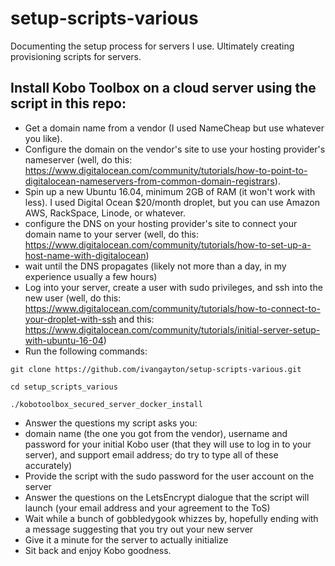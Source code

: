 # setup-scripts-various
Documenting the setup process for servers I use. Ultimately creating provisioning scripts for servers.

## Install Kobo Toolbox on a cloud server using the script in this repo:
- Get a domain name from a vendor (I used NameCheap but use whatever you like).
- Configure the domain on the vendor's site to use your hosting provider's nameserver (well, do this: https://www.digitalocean.com/community/tutorials/how-to-point-to-digitalocean-nameservers-from-common-domain-registrars).
- Spin up a new Ubuntu 16.04, minimum 2GB of RAM (it won't work with less).  I used Digital Ocean $20/month droplet, but you can use Amazon AWS, RackSpace, Linode, or whatever.
- configure the DNS on your hosting provider's site to connect your domain name to your server (well, do this: https://www.digitalocean.com/community/tutorials/how-to-set-up-a-host-name-with-digitalocean)
- wait until the DNS propagates (likely not more than a day, in my experience usually a few hours)
- Log into your server, create a user with sudo privileges, and ssh into the new user (well, do this: https://www.digitalocean.com/community/tutorials/how-to-connect-to-your-droplet-with-ssh and this: https://www.digitalocean.com/community/tutorials/initial-server-setup-with-ubuntu-16-04)
- Run the following commands: 

`git clone https://github.com/ivangayton/setup-scripts-various.git`

`cd setup_scripts_various`

`./kobotoolbox_secured_server_docker_install`

- Answer the questions my script asks you:
 - domain name (the one you got from the vendor), username and password for your initial Kobo user (that they will use to log in to your server), and support email address; do try to type all of these accurately)
- Provide the script with the sudo password for the user account on the server
- Answer the questions on the LetsEncrypt dialogue that the script will launch (your email address and your agreement to the ToS)
- Wait while a bunch of gobbledygook whizzes by, hopefully ending with a message suggesting that you try out your new server
- Give it a minute for the server to actually initialize
- Sit back and enjoy Kobo goodness.